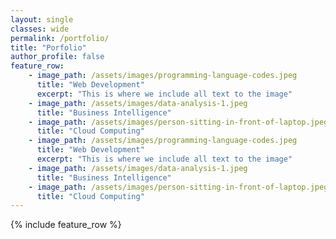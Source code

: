 ```yaml
---
layout: single
classes: wide
permalink: /portfolio/
title: "Porfolio"
author_profile: false
feature_row:
    - image_path: /assets/images/programming-language-codes.jpeg
      title: "Web Development"
      excerpt: "This is where we include all text to the image"
    - image_path: /assets/images/data-analysis-1.jpeg
      title: "Business Intelligence"
    - image_path: /assets/images/person-sitting-in-front-of-laptop.jpeg
      title: "Cloud Computing"
    - image_path: /assets/images/programming-language-codes.jpeg
      title: "Web Development"
      excerpt: "This is where we include all text to the image"
    - image_path: /assets/images/data-analysis-1.jpeg
      title: "Business Intelligence"
    - image_path: /assets/images/person-sitting-in-front-of-laptop.jpeg
      title: "Cloud Computing"
---
```


{% include feature_row %}
